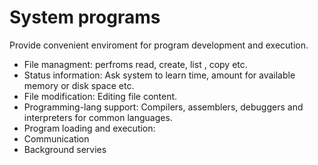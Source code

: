 # System programs
Provide convenient enviroment for program development and execution.

- File managment: perfroms read, create, list , copy etc. 
- Status information: Ask system to learn time, amount for available memory or disk space etc.   
- File modification: Editing file content.  
- Programming-lang support: Compilers, assemblers, debuggers and interpreters for common languages.
- Program loading and execution: 
- Communication
- Background servies

